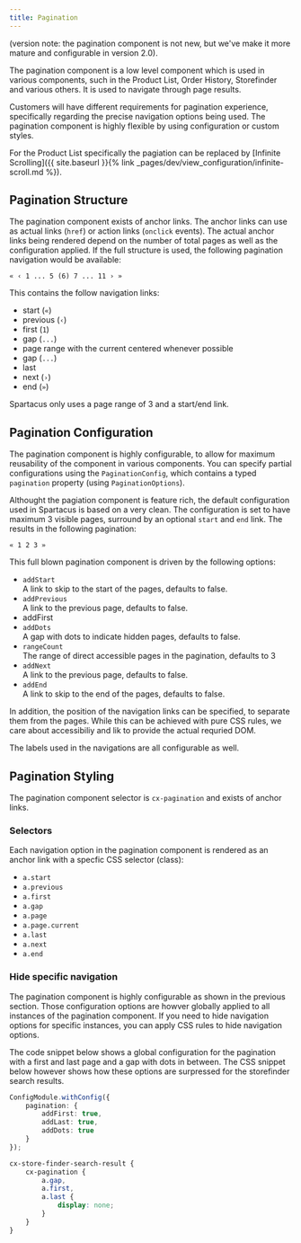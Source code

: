 ```yaml
---
title: Pagination
---
```


(version note: the pagination component is not new, but we've make it more mature and configurable in version 2.0).

The pagination component is a low level component which is used in various components, such in the Product List, Order History, Storefinder and various others. It is used to navigate through page results.

Customers will have different requirements for pagination experience, specifically regarding the precise navigation options being used. The pagination component is highly flexible by using configuration or custom styles.

For the Product List specifically the pagiation can be replaced by [Infinite Scrolling]({{ site.baseurl }}{% link _pages/dev/view_configuration/infinite-scroll.md %}).

## Pagination Structure

The pagination component exists of anchor links. The anchor links can use as actual links (`href`) or action links (`onclick` events). The actual anchor links being rendered depend on the number of total pages as well as the configuration applied. If the full structure is used, the following pagination navigation would be available:

`« ‹ 1 ... 5 (6) 7 ... 11 › »`

This contains the follow navigation links:

-   start (`«`)
-   previous (`‹`)
-   first (`1`)
-   gap (`...`)
-   page range with the current centered whenever possible
-   gap (`...`)
-   last
-   next (`›`)
-   end (`»`)

Spartacus only uses a page range of 3 and a start/end link.

## Pagination Configuration

The pagination component is highly configurable, to allow for maximum reusability of the component in various components.
You can specify partial configurations using the `PaginationConfig`, which contains a typed `pagination` property (using `PaginationOptions`).

Althought the pagiation component is feature rich, the default configuration used in Spartacus is based on a very clean. The configuration is set to have maximum 3 visible pages, surround by an optional `start` and `end` link. The results in the following pagination:

`« 1 2 3 »`

This full blown pagination component is driven by the following options:

-   `addStart`  
    A link to skip to the start of the pages, defaults to false.
-   `addPrevious`  
    A link to the previous page, defaults to false.
-   addFirst
-   `addDots`  
    A gap with dots to indicate hidden pages, defaults to false.
-   `rangeCount`  
    The range of direct accessible pages in the pagination, defaults to 3
-   `addNext`  
    A link to the previous page, defaults to false.
-   `addEnd`  
    A link to skip to the end of the pages, defaults to false.

In addition, the position of the navigation links can be specified, to separate them from the pages. While this can be achieved with pure CSS rules, we care about accessibiliy and lik to provide the actual requried DOM.

The labels used in the navigations are all configurable as well.

## Pagination Styling

The pagination component selector is `cx-pagination` and exists of anchor links.

### Selectors

Each navigation option in the pagination component is rendered as an anchor link with a specfic CSS selector (class):

-   `a.start`
-   `a.previous`
-   `a.first`
-   `a.gap`
-   `a.page`
-   `a.page.current`
-   `a.last`
-   `a.next`
-   `a.end`

### Hide specific navigation

The pagination component is highly configurable as shown in the previous section. Those configuration options are howver globally applied to all instances of the pagination component. If you need to hide navigation options for specific instances, you can apply CSS rules to hide navigation options.

The code snippet below shows a global configuration for the pagination with a first and last page and a gap with dots in between. The CSS snippet below however shows how these options are surpressed for the storefinder search results.

```typescript
ConfigModule.withConfig({
    pagination: {
        addFirst: true,
        addLast: true,
        addDots: true
    }
});
```

```scss
cx-store-finder-search-result {
    cx-pagination {
        a.gap,
        a.first,
        a.last {
            display: none;
        }
    }
}
```
